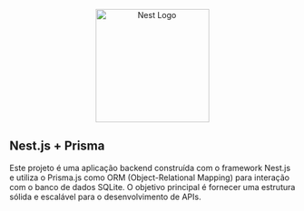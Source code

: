 <p align="center">
  <a href="http://nestjs.com/" target="blank"><img src="https://nestjs.com/img/logo-small.svg" width="200" alt="Nest Logo" /></a>
</p>

[circleci-image]: https://img.shields.io/circleci/build/github/nestjs/nest/master?token=abc123def456
[circleci-url]: https://circleci.com/gh/nestjs/nest

## Nest.js + Prisma
Este projeto é uma aplicação backend construída com o framework Nest.js e utiliza o Prisma.js como ORM (Object-Relational Mapping) para interação com o banco de dados SQLite. O objetivo principal é fornecer uma estrutura sólida e escalável para o desenvolvimento de APIs.
